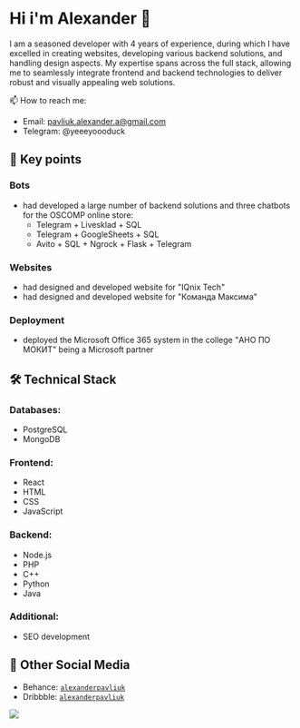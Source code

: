 <!--
**yeeeyoooduck/yeeeyoooduck** is a ✨ _special_ ✨ repository because its `README.md` (this file) appears on your GitHub profile.

Here are some ideas to get you started:

- 🔭 I’m currently working on ...
- 🌱 I’m currently learning ...
- 👯 I’m looking to collaborate on ...
- 🤔 I’m looking for help with ...
- 💬 Ask me about ...
- 📫 How to reach me: ...
- 😄 Pronouns: ...
- ⚡ Fun fact: ...
-->

# Hi i'm Alexander 👋
I am a seasoned developer with 4 years of experience, during which I have excelled in creating websites, developing various backend solutions, and handling design aspects. My expertise spans across the full stack, allowing me to seamlessly integrate frontend and backend technologies to deliver robust and visually appealing web solutions.

📫 How to reach me: 
- Email: pavliuk.alexander.a@gmail.com
- Telegram: @yeeeyoooduck

## 🏸 Key points
### Bots
- had developed a large number of backend solutions and three chatbots for the OSCOMP online store:
  - Telegram + Livesklad + SQL
  - Telegram + GoogleSheets + SQL
  - Avito + SQL + Ngrock + Flask + Telegram
### Websites
- had designed and developed website for "IQnix Tech"
- had designed and developed website for "Команда Максима"
### Deployment
- deployed the Microsoft Office 365 system in the college "АНО ПО МОКИТ" being a Microsoft partner

## 🛠 Technical Stack
### Databases:
- PostgreSQL
- MongoDB
### Frontend:
- React
- HTML
- CSS
- JavaScript
### Backend:
- Node.js
- PHP
- C++
- Python
- Java
### Additional:
- SEO development 

## 💬 Other Social Media
* Behance: <code>[alexanderpavliuk](https://www.behance.net/alexanderpavliuk/)</code>
* Dribbble: <code>[alexanderpavliuk](https://dribbble.com/alexanderpavliuk/)</code>

![](https://komarev.com/ghpvc/?username=yeeeyoooduck)
